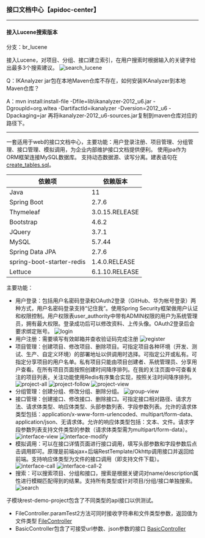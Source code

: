 ### 接口文档中心【apidoc-center】

-----------
#### 接入Lucene搜索版本

分支：br_lucene

接入Lucene，对项目、分组、接口建立索引，在用户搜索时根据输入的关键字给出最多3个搜索建议。
![search_lucene](pictures/search-lucene.png)

Q：IKAnalyzer jar包在本地Maven仓库不存在，如何安装IKAnalyzer到本地Maven仓库？

A：mvn install:install-file -Dfile=lib\ikanalyzer-2012_u6.jar -DgroupId=org.wltea -DartifactId=ikanalyzer -Dversion=2012_u6 -Dpackaging=jar
再将ikanalyzer-2012_u6-sources.jar复制到maven仓库对应的路径下。

-----------

一套适用于web的接口文档中心，主要功能：用户登录注册、项目管理、分组管理、接口管理、模拟调用，为企业内部维护接口文档提供便利。 使用jpa作为ORM框架连接MySQL数据库。 支持动态数据源、读写分离。建表语句在[create_tables.sql](src/main/resources/create_tables.sql)。

| 依赖项                       | 依赖版本           |
|---------------------------|----------------|
| Java                      | 11             |
| Spring Boot               | 2.7.6          |
| Thymeleaf                 | 3.0.15.RELEASE |
| Bootstrap                 | 4.6.2          |
| JQuery                    | 3.7.1          |
| MySQL                     | 5.7.44         |
| Spring Data JPA           | 2.7.6          |
| spring-boot-starter-redis | 1.4.0.RELEASE  |
| Lettuce                   | 6.1.10.RELEASE |

主要功能：
- 用户登录：包括用户名密码登录和OAuth2登录（GitHub、华为帐号登录）两种方式，用户名密码登录支持“记住我”。使用Spring Security框架做用户认证和权限控制。用户权限表user_authority中带有ADMIN权限的用户为系统管理员，拥有最大权限。登录成功后可以修改资料、上传头像。OAuth2登录后会要求绑定账号。
![login](pictures/login.png)
- 用户注册：需要填写有效邮箱并查收验证码完成注册
![register](pictures/register.png)
- 项目管理：创建项目、修改项目、删除项目。可指定项目各种环境（开发、测试、生产、自定义环境）的部署地址以供调用时选择。可指定公开或私有。可指定分享项目的用户名单。私有项目只能由项目创建者、系统管理员、分享用户查看。在所有项目页面按照创建时间降序排列。在我的关注页面中可查看关注的项目列表，关注功能使用Redis有序集合实现，按照关注时间降序排列。
![project-all](pictures/project-all.png)
![project-follow](pictures/project-follow.png)
![project-view](pictures/project-view.png)
- 分组管理：创建分组、修改分组、删除分组。
![group-view](pictures/group-view.png)
- 接口管理：创建接口、修改接口、删除接口。可指定接口相对路径、请求方法、请求体类型、响应体类型、头部参数列表、字段参数列表。允许的请求体类型包括：application/x-www-form-urlencoded、multipart/form-data、application/json、无请求体。允许的响应体类型包括：文本、文件。请求字段参数列表支持文件类型的参数（请求体类型需为multipart/form-data）。
![interface-view](pictures/interface-view.png)
![interface-modify](pictures/interface-modify.png)
- 模拟调用：可以在接口详情页面进行接口调用，填写头部参数和字段参数后点击调用即可。原理是前端ajax+后端RestTemplate/Okhttp调用接口并返回给前端。支持响应体类型为文件的接口调用（即支持文件下载）。
![interface-call](pictures/interface-call.png)
![interface-call-2](pictures/interface-call-2.png)
- 搜索：可以搜索项目、分组和接口，搜索是根据关键词对name/description属性进行模糊匹配得到的结果。支持所有类型或针对项目/分组/接口单独搜索。
![search](pictures/search.png)

子模块rest-demo-project包含了不同类型的api接口以供测试。
- FileController.paramTest2方法可同时接收字符串和文件类型参数，返回值为文件类型
[FileController](rest-demo-project/src/main/java/com/adam/rest_demo_project/FileController.java)
- BasicController包含了可接受url参数、json参数的接口
[BasicController](rest-demo-project/src/main/java/com/adam/rest_demo_project/BasicController.java)